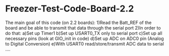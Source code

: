 # Freezer-Test-Code-Board-2.2

The main goal of this code (on 2.2 boards):
	1)Read the Batt_REF of the board and be able to transmit that data through the serial port
 	2)In order to do that:
  		a)Set up Timer1
		b)Set up USART0_TX only to serial port
		c)Set up all necessary pins (look at GIO_init in code)
  		d)Set up ADC on ADC0 pin (Analog to Digital Conversion)
		e)With USART0 read/store/transmit ADC data to serial
  		....


